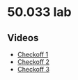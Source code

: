 # 50.033 lab
## Videos
- [Checkoff 1](https://youtu.be/334m5tL5_P4)
- [Checkoff 2](https://youtu.be/9WfjpQisSK0)
- [Checkoff 3](https://youtu.be/LhLth4vHu8Y)
